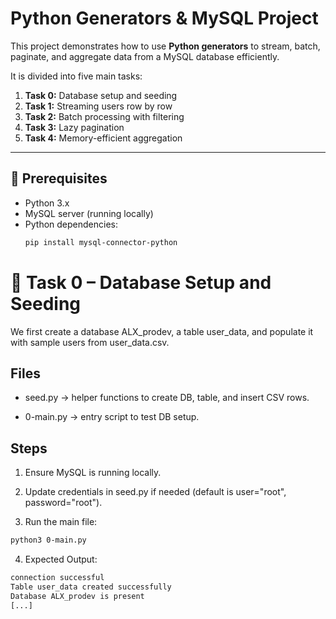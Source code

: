 # Python Generators & MySQL Project

This project demonstrates how to use **Python generators** to stream, batch, paginate, and aggregate data from a MySQL database efficiently.  

It is divided into five main tasks:

1. **Task 0:** Database setup and seeding  
2. **Task 1:** Streaming users row by row  
3. **Task 2:** Batch processing with filtering  
4. **Task 3:** Lazy pagination  
5. **Task 4:** Memory-efficient aggregation  

---

## 📌 Prerequisites

- Python 3.x  
- MySQL server (running locally)  
- Python dependencies:
  ```bash
  pip install mysql-connector-python
  ```

# 🚀 Task 0 – Database Setup and Seeding

We first create a database ALX_prodev, a table user_data, and populate it with sample users from user_data.csv.

## Files

- seed.py → helper functions to create DB, table, and insert CSV rows.

- 0-main.py → entry script to test DB setup.

## Steps

1. Ensure MySQL is running locally.

2. Update credentials in seed.py if needed (default is user="root", password="root").

3. Run the main file:
```bash
python3 0-main.py
```
4. Expected Output:
```css
connection successful
Table user_data created successfully
Database ALX_prodev is present
[...]
```